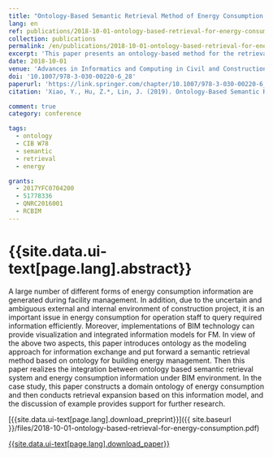 ```yaml
---
title: "Ontology-Based Semantic Retrieval Method of Energy Consumption Management"
lang: en
ref: publications/2018-10-01-ontology-based-retrieval-for-energy-consumption
collection: publications
permalink: /en/publications/2018-10-01-ontology-based-retrieval-for-energy-consumption
excerpt: 'This paper presents an ontology-based method for the retrieval of energy consumption data.'
date: 2018-10-01
venue: 'Advances in Informatics and Computing in Civil and Construction Engineering'
doi: '10.1007/978-3-030-00220-6_28'
paperurl: 'https://link.springer.com/chapter/10.1007/978-3-030-00220-6_28'
citation: 'Xiao, Y., Hu, Z.*, Lin, J. (2019). Ontology-Based Semantic Retrieval Method of Energy Consumption Management. <i>Advances in Informatics and Computing in Civil and Construction Engineering</i>, 231-238. Springer International Publishing. Chicago,Illinois, US.'

comment: true
category: conference

tags: 
  - ontology
  - CIB W78
  - semantic
  - retrieval
  - energy

grants:
  - 2017YFC0704200
  - 51778336
  - QNRC2016001
  - RCBIM
---
```



{{site.data.ui-text[page.lang].abstract}}
====

A large number of different forms of energy consumption information are generated during facility management. In addition, due to the uncertain and ambiguous external and internal environment of construction project, it is an important issue in energy consumption for operation staff to query required information efficiently. Moreover, implementations of BIM technology can provide visualization and integrated information models for FM. In view of the above two aspects, this paper introduces ontology as the modeling approach for information exchange and put forward a semantic retrieval method based on ontology for building energy management. Then this paper realizes the integration between ontology based semantic retrieval system and energy consumption information under BIM environment. In the case study, this paper constructs a domain ontology of energy consumption and then conducts retrieval expansion based on this information model, and the discussion of example provides support for further research. 

[{{site.data.ui-text[page.lang].download_preprint}}]({{ site.baseurl }}/files/2018-10-01-ontology-based-retrieval-for-energy-consumption.pdf)

[{{site.data.ui-text[page.lang].download_paper}}](https://link.springer.com/chapter/10.1007/978-3-030-00220-6_28)
